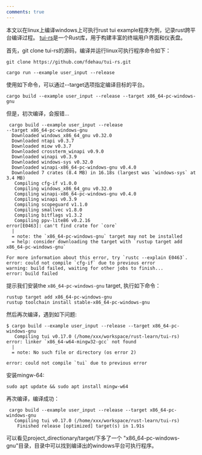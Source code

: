 ```yaml
---
comments: true
---
```


本文以在linux上编译windows上可执行rust tui example程序为例，记录rust跨平台编译过程。
[tui-rs](https://github.com/fdehau/tui-rs)是一个Rust库，用于构建丰富的终端用户界面和仪表盘。

首先，git clone tui-rs的源码，编译并运行linux可执行程序命令如下：

```
git clone https://github.com/fdehau/tui-rs.git
```

```
cargo run --example user_input --release
```

使用如下命令，可以通过--target选项指定编译目标的平台。

```
cargo build --example user_input --release --target x86_64-pc-windows-gnu
```

但是，初次编译，会报错...

```
 cargo build --example user_input --release
--target x86_64-pc-windows-gnu
  Downloaded windows_x86_64_gnu v0.32.0
  Downloaded ntapi v0.3.7
  Downloaded miow v0.3.7
  Downloaded crossterm_winapi v0.9.0
  Downloaded winapi v0.3.9
  Downloaded windows-sys v0.32.0
  Downloaded winapi-x86_64-pc-windows-gnu v0.4.0
  Downloaded 7 crates (8.4 MB) in 16.18s (largest was `windows-sys` at 3.4 MB)
   Compiling cfg-if v1.0.0
   Compiling windows_x86_64_gnu v0.32.0
   Compiling winapi-x86_64-pc-windows-gnu v0.4.0
   Compiling winapi v0.3.9
   Compiling scopeguard v1.1.0
   Compiling smallvec v1.8.0
   Compiling bitflags v1.3.2
   Compiling ppv-lite86 v0.2.16
error[E0463]: can't find crate for `core`
  |
  = note: the `x86_64-pc-windows-gnu` target may not be installed
  = help: consider downloading the target with `rustup target add x86_64-pc-windows-gnu`

For more information about this error, try `rustc --explain E0463`.
error: could not compile `cfg-if` due to previous error
warning: build failed, waiting for other jobs to finish...
error: build failed
```

提示我们安装the `x86_64-pc-windows-gnu` target, 执行如下命令：

```
rustup target add x86_64-pc-windows-gnu
rustup toolchain install stable-x86_64-pc-windows-gnu
```

然后再次编译，遇到如下问题:

```
$ cargo build --example user_input --release --target x86_64-pc-windows-gnu
   Compiling tui v0.17.0 (/home/xxx/workspace/rust-learn/tui-rs)
error: linker `x86_64-w64-mingw32-gcc` not found
  |
  = note: No such file or directory (os error 2)

error: could not compile `tui` due to previous error
```

安装mingw-64:

```
sudo apt update && sudo apt install mingw-w64
```

再次编译，编译成功：

```
 cargo build --example user_input --release --target x86_64-pc-windows-gnu
   Compiling tui v0.17.0 (/home/xxx/workspace/rust-learn/tui-rs)
    Finished release [optimized] target(s) in 1.91s

```

可以看见project_directionary/target/下多了一个 "x86_64-pc-windows-gnu"目录，目录中可以找到编译出的windows平台可执行程序。
